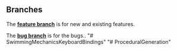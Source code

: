 Branches
--------

The **[feature branch](https://github.com/UE4-Aecor/Aecor/tree/feature)** is for new and existing features.

The **[bug branch](https://github.com/UE4-Aecor/Aecor/tree/bug)** is for the bugs..
"# SwimmingMechanicsKeyboardBindings" 
"# ProceduralGeneration" 
